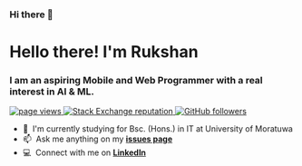 ### Hi there 👋

<!--
**RukshanJS/RukshanJS** is a ✨ _special_ ✨ repository because its `README.md` (this file) appears on your GitHub profile.

Here are some ideas to get you started:

- 🔭 I’m currently working on ...
- 🌱 I’m currently learning ...
- 👯 I’m looking to collaborate on ...
- 🤔 I’m looking for help with ...
- 💬 Ask me about ...
- 📫 How to reach me: ...
- 😄 Pronouns: ...
- ⚡ Fun fact: ...
-->
<h1 align="left" id="rukshanjs-title">Hello there! I'm Rukshan</h1>
<h3 align="left">I am an aspiring Mobile and Web Programmer with a real interest in AI & ML.</h3>

<p align="left">
  <a href="https://github.com/RukshanJS/RukshanJS">
    <img src="https://komarev.com/ghpvc/?username=RukshanJS" alt="page views" />
  </a>
 
  <a href="https://stackoverflow.com/users/8995555/">
    <img alt="Stack Exchange reputation" src="https://img.shields.io/stackexchange/stackoverflow/r/8995555?color=orange&label=reputation&logo=stackoverflow">
  </a>
  <a href="https://github.com/RukshanJS?tab=followers">
    <img alt="GitHub followers" src="https://img.shields.io/github/followers/RukshanJS?color=green&logo=github">
  </a>
</p>

- 🌱 &nbsp;I'm currently studying for Bsc. (Hons.) in IT at University of Moratuwa
- :mailbox: &nbsp;Ask me anything on my **[issues page]**
- :computer: &nbsp;Connect with me on **[LinkedIn]**

<br>



[issues page]: https://github.com/RukshanJS/RukshanJS/issues "RukshanJS/issues"
[linkedin]: https://www.linkedin.com/in/rukshanjs/ "Rukshan J. Senanayaka LinkedIn"
